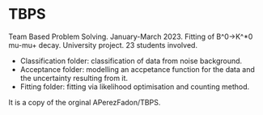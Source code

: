 # TBPS
Team Based Problem Solving. January-March 2023. Fitting of B^0->K^*0 mu-mu+ decay.
University project. 23 students involved. 
- Classification folder: classification of data from noise background.
- Acceptance folder: modelling an accpetance function for the data and the uncertainty resulting from it.
- Fitting folder: fitting via likelihood optimisation and counting method.

It is a copy of the orginal APerezFadon/TBPS. 

